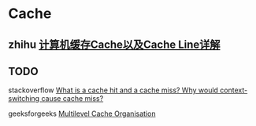 # Cache





## zhihu [计算机缓存Cache以及Cache Line详解](https://zhuanlan.zhihu.com/p/37749443)



## TODO

stackoverflow [What is a cache hit and a cache miss? Why would context-switching cause cache miss?](https://stackoverflow.com/questions/18559342/what-is-a-cache-hit-and-a-cache-miss-why-would-context-switching-cause-cache-mi)

geeksforgeeks [Multilevel Cache Organisation](https://www.geeksforgeeks.org/multilevel-cache-organisation/?ref=rp)